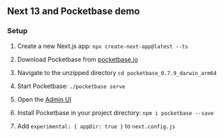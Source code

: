 ## Next 13 and Pocketbase demo

### Setup

1. Create a new Next.js app:
`npx create-next-app@latest --ts`

2. Download Pocketbase from [pocketbase.io](pocketbase.io)
3. Navigate to the unzipped directory
`cd pocketbase_0.7.9_darwin_arm64`
4. Start Pocketbase:
`./pocketbase serve`
5. Open the [Admin UI](http://127.0.0.1:8090/_/)
6. Install Pocketbase in your project directory:
`npm i pocketbase --save`
7. Add `experimental: { appDir: true }` to `next.config.js`